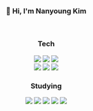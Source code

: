 

<div align="center">
  <h3>🤚 Hi, I'm Nanyoung Kim</h3>
  <br>
  <h3>Tech</h3>
  <img src="https://img.shields.io/badge/Python-3776AB.svg?style=for-the-badge&logo=python&logoColor=ffd343" />
  <img src="https://img.shields.io/badge/TypeScript-02569B.svg?style=for-the-badge&logo=typescript&logoColor=ffffff" />
  <img src="https://img.shields.io/badge/Dart-0175C2.svg?style=for-the-badge&logo=dart&logoColor=ffffff" />
  <br>
  <img src="https://img.shields.io/badge/MySQL-4479A1.svg?style=for-the-badge&logo=mysql&logoColor=ffffff" />
  <img src="https://img.shields.io/badge/MongoDB-47A248.svg?style=for-the-badge&logo=mongodb&logoColor=ffffff" />
  <img src="https://img.shields.io/badge/Supabase-3FCF8E.svg?style=for-the-badge&logo=supabase&logoColor=ffffff" />
  <br>
  <h3>Studying</h3>
  <img src="https://img.shields.io/badge/Pandas-150458.svg?style=for-the-badge&logo=pandas&logoColor=ffffff" />
  <img src="https://img.shields.io/badge/Numpy-013243.svg?style=for-the-badge&logo=numpy&logoColor=ffffff" />
  <img src="https://img.shields.io/badge/Streamlit-FF4B4B.svg?style=for-the-badge&logo=streamlit&logoColor=ffffff" />
  <img src="https://img.shields.io/badge/GA4-E37400.svg?style=for-the-badge&logo=googleanalytics&logoColor=ffffff" />
  <img src="https://img.shields.io/badge/Figma-F24E1E.svg?style=for-the-badge&logo=figma&logoColor=ffffff" />
  <br>

</div>
